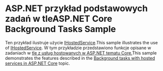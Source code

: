# <a name="aspnet-core-background-tasks-sample"></a><span data-ttu-id="202b7-101">ASP.NET przykład podstawowych zadań w tle</span><span class="sxs-lookup"><span data-stu-id="202b7-101">ASP.NET Core Background Tasks Sample</span></span>

<span data-ttu-id="202b7-102">Ten przykład ilustruje użycie [IHostedService](https://docs.microsoft.com/dotnet/api/microsoft.extensions.hosting.ihostedservice).</span><span class="sxs-lookup"><span data-stu-id="202b7-102">This sample illustrates the use of [IHostedService](https://docs.microsoft.com/dotnet/api/microsoft.extensions.hosting.ihostedservice).</span></span> <span data-ttu-id="202b7-103">W tym przykładzie przedstawiono funkcje opisane w zadaniach w [tle z usług hostowanych w ASP.NET tematu Core.](https://docs.microsoft.com/aspnet/core/fundamentals/host/hosted-services)</span><span class="sxs-lookup"><span data-stu-id="202b7-103">This sample demonstrates the features described in the [Background tasks with hosted services in ASP.NET Core](https://docs.microsoft.com/aspnet/core/fundamentals/host/hosted-services) topic.</span></span>

